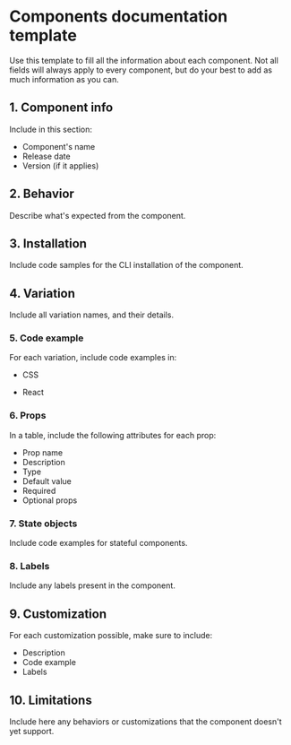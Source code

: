 # Components documentation template

Use this template to fill all the information about each component. Not all fields will always apply to every component, but do your best to add as much information as you can.

## 1. Component info
Include in this section: 
- Component's name
- Release date
- Version (if it applies)


## 2. Behavior
Describe what's expected from the component.



## 3. Installation
Include code samples for the CLI installation of the component.



## 4. Variation
Include all variation names, and their details.


### 5. Code example
For each variation, include code examples in:

- CSS

- React


### 6. Props
In a table, include the following attributes for each prop:
 - Prop name  
 - Description  
 - Type  
 - Default value  
 - Required  
 - Optional props  


### 7. State objects
Include code examples for stateful components.


### 8. Labels
Include any labels present in the component.



## 9. Customization
For each customization possible, make sure to include:  
- Description  
- Code example  
- Labels  


## 10. Limitations
Include here any behaviors or customizations that the component doesn't yet support. 
